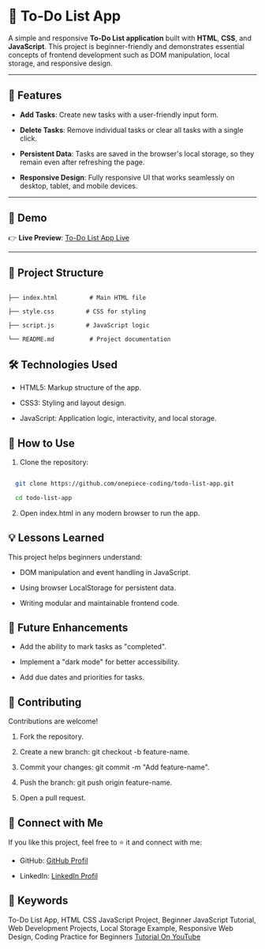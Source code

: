 # 📝 To-Do List App  

A simple and responsive **To-Do List application** built with **HTML**, **CSS**, and **JavaScript**. This project is beginner-friendly and demonstrates essential concepts of frontend development such as DOM manipulation, local storage, and responsive design.

---

## 🌟 Features  

- **Add Tasks**: Create new tasks with a user-friendly input form.
  
- **Delete Tasks**: Remove individual tasks or clear all tasks with a single click.
  
- **Persistent Data**: Tasks are saved in the browser's local storage, so they remain even after refreshing the page.
  
- **Responsive Design**: Fully responsive UI that works seamlessly on desktop, tablet, and mobile devices.  

---

## 🚀 Demo  

👉 **Live Preview**: [To-Do List App Live](https://to-do-list-app-r9oo.vercel.app/)  

---

## 📂 Project Structure  

```plaintext

├── index.html         # Main HTML file

├── style.css         # CSS for styling

├── script.js         # JavaScript logic

└── README.md          # Project documentation

```

## 🛠️ Technologies Used

- HTML5: Markup structure of the app.

- CSS3: Styling and layout design.

- JavaScript: Application logic, interactivity, and local storage.

## 📖 How to Use

1. Clone the repository:
   
```bash

  git clone https://github.com/onepiece-coding/todo-list-app.git

  cd todo-list-app

```

2. Open index.html in any modern browser to run the app.
   
## 💡 Lessons Learned

This project helps beginners understand:

- DOM manipulation and event handling in JavaScript.
  
- Using browser LocalStorage for persistent data.
  
- Writing modular and maintainable frontend code.
  
## 🎯 Future Enhancements

- Add the ability to mark tasks as "completed".
  
- Implement a "dark mode" for better accessibility.
  
- Add due dates and priorities for tasks.
  
## 🤝 Contributing

Contributions are welcome!

1. Fork the repository.
   
2. Create a new branch: git checkout -b feature-name.

3. Commit your changes: git commit -m "Add feature-name".
   
4. Push the branch: git push origin feature-name.
   
5. Open a pull request.

## 🙌 Connect with Me

If you like this project, feel free to ⭐ it and connect with me:

- GitHub: [GitHub Profil](https://github.com/onepiece-coding)

- LinkedIn: [LinkedIn Profil](https://www.linkedin.com/in/lahcen-alhiane-0799ba303/)

## 🔑 Keywords

To-Do List App, HTML CSS JavaScript Project, Beginner JavaScript Tutorial, Web Development Projects, Local Storage Example, Responsive Web Design, Coding Practice for Beginners [Tutorial On YouTube](https://www.youtube.com/watch?v=TN6QKi6hfCY&list=PLYSj6xbWtkznrp8ZsNuulbw524fImYQ-n)
